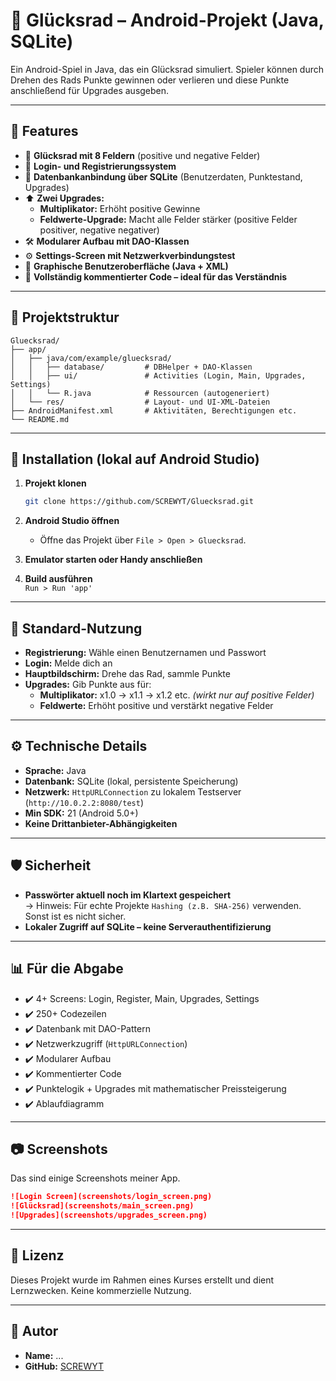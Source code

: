 # 🎡 Glücksrad – Android-Projekt (Java, SQLite)

Ein Android-Spiel in Java, das ein Glücksrad simuliert. Spieler können durch Drehen des Rads Punkte gewinnen oder verlieren und diese Punkte anschließend für Upgrades ausgeben.

---

## 📱 Features

- 🎯 **Glücksrad mit 8 Feldern** (positive und negative Felder)
- 🔐 **Login- und Registrierungssystem**
- 💾 **Datenbankanbindung über SQLite** (Benutzerdaten, Punktestand, Upgrades)
- ⬆️ **Zwei Upgrades:**
  - **Multiplikator:** Erhöht positive Gewinne
  - **Feldwerte-Upgrade:** Macht alle Felder stärker (positive Felder positiver, negative negativer)
- 🛠️ **Modularer Aufbau mit DAO-Klassen**
- ⚙️ **Settings-Screen mit Netzwerkverbindungstest**
- 🎨 **Graphische Benutzeroberfläche (Java + XML)**
- 💬 **Vollständig kommentierter Code – ideal für das Verständnis**

---

## 🧱 Projektstruktur

```
Gluecksrad/
├── app/
│   ├── java/com/example/gluecksrad/
│   │   ├── database/         # DBHelper + DAO-Klassen
│   │   ├── ui/               # Activities (Login, Main, Upgrades, Settings)
│   │   └── R.java            # Ressourcen (autogeneriert)
│   └── res/                  # Layout- und UI-XML-Dateien
├── AndroidManifest.xml       # Aktivitäten, Berechtigungen etc.
└── README.md
```

---

## 🚀 Installation (lokal auf Android Studio)

1. **Projekt klonen**  
   ```bash
   git clone https://github.com/SCREWYT/Gluecksrad.git
   ```

2. **Android Studio öffnen**
   - Öffne das Projekt über `File > Open > Gluecksrad`.

3. **Emulator starten oder Handy anschließen**

4. **Build ausführen**  
   `Run > Run 'app'`

---

## 🔑 Standard-Nutzung

- **Registrierung:** Wähle einen Benutzernamen und Passwort
- **Login:** Melde dich an
- **Hauptbildschirm:** Drehe das Rad, sammle Punkte
- **Upgrades:** Gib Punkte aus für:
  - **Multiplikator:** x1.0 → x1.1 → x1.2 etc. _(wirkt nur auf positive Felder)_
  - **Feldwerte:** Erhöht positive und verstärkt negative Felder

---

## ⚙️ Technische Details

- **Sprache:** Java
- **Datenbank:** SQLite (lokal, persistente Speicherung)
- **Netzwerk:** `HttpURLConnection` zu lokalem Testserver (`http://10.0.2.2:8080/test`)
- **Min SDK:** 21 (Android 5.0+)
- **Keine Drittanbieter-Abhängigkeiten**

---

## 🛡️ Sicherheit

- **Passwörter aktuell noch im Klartext gespeichert**  
  → Hinweis: Für echte Projekte `Hashing (z.B. SHA-256)` verwenden. Sonst ist es nicht sicher.
- **Lokaler Zugriff auf SQLite – keine Serverauthentifizierung**

---

## 📊 Für die Abgabe

- ✔️ 4+ Screens: Login, Register, Main, Upgrades, Settings
- ✔️ 250+ Codezeilen
- ✔️ Datenbank mit DAO-Pattern
- ✔️ Netzwerkzugriff (`HttpURLConnection`)
- ✔️ Modularer Aufbau
- ✔️ Kommentierter Code
- ✔️ Punktelogik + Upgrades mit mathematischer Preissteigerung
- ✔️ Ablaufdiagramm

---

## 📷 Screenshots

Das sind einige Screenshots meiner App.

```markdown
![Login Screen](screenshots/login_screen.png)
![Glücksrad](screenshots/main_screen.png)
![Upgrades](screenshots/upgrades_screen.png)
```

---

## 📄 Lizenz

Dieses Projekt wurde im Rahmen eines Kurses erstellt und dient Lernzwecken. Keine kommerzielle Nutzung.

---

## 👤 Autor

- **Name:** ...
- **GitHub:** [SCREWYT](https://github.com/SCREWYT)

